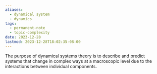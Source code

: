 ```yaml
---
aliases:
  - dynamical system
  - dynamics
tags:
  - permanent-note
  - topic-complexity
date: 2023-12-28
lastmod: 2023-12-28T18:02:35-08:00
---
```

The purpose of dynamical systems theory is to describe and predict systems that change in complex ways at a macroscopic level due to the interactions between individual components.